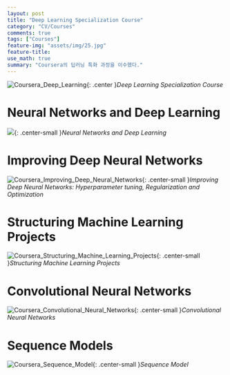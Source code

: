 ```yaml
---
layout: post
title: "Deep Learning Specialization Course"
category: "CV/Courses"
comments: true
tags: ["Courses"]
feature-img: "assets/img/25.jpg"
feature-title:
use_math: true
summary: "Coursera의 딥러닝 특화 과정을 이수했다."
---
```


![Coursera_Deep_Learning](https://user-images.githubusercontent.com/37871541/97710611-4e71de00-1aff-11eb-8c3b-67e330bf6b96.jpg){: .center }_Deep Learning Specialization Course_

# Neural Networks and Deep Learning

![](https://user-images.githubusercontent.com/37871541/97265369-dd65c880-1869-11eb-9f3e-48df90da0950.jpg){: .center-small }_Neural Networks and Deep Learning_

# Improving Deep Neural Networks

![Coursera_Improving_Deep_Neural_Networks](https://user-images.githubusercontent.com/37871541/97265375-e060b900-1869-11eb-9c78-6f24d8fafe7c.jpg){: .center-small }_Improving Deep Neural Networks: Hyperparameter tuning, Regularization and Optimization_

# Structuring Machine Learning Projects

![Coursera_Structuring_Machine_Learning_Projects](https://user-images.githubusercontent.com/37871541/97265379-e22a7c80-1869-11eb-89ce-449c04568790.jpg){: .center-small }_Structuring Machine Learning Projects_

# Convolutional Neural Networks

![Coursera_Convolutional_Neural_Networks](https://user-images.githubusercontent.com/37871541/97265386-e6569a00-1869-11eb-9279-5adfe411d90c.jpg){: .center-small }_Convolutional Neural Networks_

# Sequence Models

![Coursera_Sequence_Model](https://user-images.githubusercontent.com/37871541/97710199-c986c480-1afe-11eb-9433-43a9e6546086.jpg){: .center-small }_Sequence Model_
